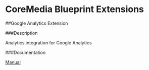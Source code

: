 # CoreMedia Blueprint Extensions

##Google Analytics Extension

###Description

Analytics integration for Google Analytics

###Documentation

[Manual](https://documentation.coremedia.com/cm8/current/manuals/analytics-connectors-en/webhelp/content/Overview.html)
